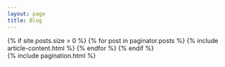 ```yaml
---
layout: page
title: Blog
---
```


<div class="container">
  <div class="row">
    {% if site.posts.size > 0 %}
      {% for post in paginator.posts %}
        {% include article-content.html %}
      {% endfor %}
    {% endif %}
  </div>
</div>
{% include pagination.html %}
